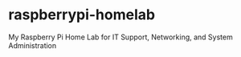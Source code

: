 # raspberrypi-homelab
My Raspberry Pi Home Lab for IT Support, Networking, and System Administration
